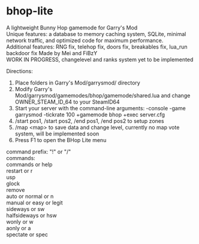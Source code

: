 # bhop-lite
A lightweight Bunny Hop gamemode for Garry's Mod<br/>
Unique features: a database to memory caching system, SQLite, minimal network traffic, and optimized code for maximum performance.<br/>
Additional features: RNG fix, telehop fix, doors fix, breakables fix, lua_run backdoor fix
Made by Mei and FiBzY<br/>
WORK IN PROGRESS, changelevel and ranks system yet to be implemented<br/>

Directions:
1. Place folders in Garry's Mod/garrysmod/ directory
2. Modify Garry's Mod/garrysmod/gamemodes/bhop/gamemode/shared.lua and change OWNER_STEAM_ID_64 to your SteamID64
3. Start your server with the command-line arguments: -console -game garrysmod -tickrate 100 +gamemode bhop +exec server.cfg
4. /start pos1, /start pos2, /end pos1, /end pos2 to setup zones
5. /map \<map\> to save data and change level, currently no map vote system, will be implemented soon
6. Press F1 to open the BHop Lite menu

command prefix: "!" or "/"<br/>
commands:<br/>
commands or help<br/>
restart or r<br/>
usp<br/>
glock<br/>
remove<br/>
auto or normal or n<br/>
manual or easy or legit<br/>
sideways or sw<br/>
halfsideways or hsw<br/>
wonly or w<br/>
aonly or a<br/>
spectate or spec
